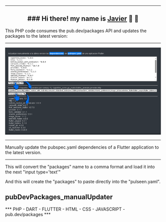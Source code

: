<hr>

<h2 align="center">
### Hi there! my name is <a href="https://github.com/JahsoftWr">Javier</a> 👋 💬
</h2>
This PHP code consumes the pub.dev/packages API and updates the packages to the latest version:
<hr>
<span></span>
<img src="https://github.com/JahsoftWr/pubDevPackages_manualUpdater/blob/main/page.png">
<hr>

Manually update the pubspec.yaml dependencies of a Flutter application to the latest version.
<hr>

[^1]:  Copy the dependencies from "pubspec.yaml" that you want to update. 

[^2]:  Paste it into the first "Textarea" and press the "Transform Text" button 

This will convert the "packages" name to a comma format and load it into the next "input type='text'"

[^3]:  Click the next "Browse Versions" button. 

And this will create the "packages" to paste directly into the "pulseen.yaml".

<h2 align="left">pubDevPackages_manualUpdater</h2>


*** PHP - DART - FLUTTER - HTML - CSS - JAVASCRIPT - pub.dev/packages ***